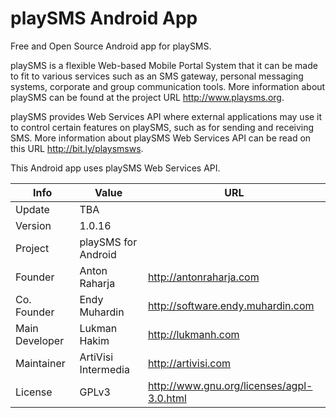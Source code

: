 playSMS Android App
===================

Free and Open Source Android app for playSMS.

playSMS is a flexible Web-based Mobile Portal System that it can be made to fit to
various services such as an SMS gateway, personal messaging systems, corporate and
group communication tools. More information about playSMS can be found at the project
URL http://www.playsms.org.

playSMS provides Web Services API where external applications may use it to control
certain features on playSMS, such as for sending and receiving SMS. More information
about playSMS Web Services API can be read on this URL http://bit.ly/playsmsws.

This Android app uses playSMS Web Services API.

Info              | Value               | URL
----------------- | ------------------- | -------------------------------------------
Update            | TBA                 |
Version           | 1.0.16              |
Project           | playSMS for Android |
Founder           | Anton Raharja       | http://antonraharja.com
Co. Founder       | Endy Muhardin       | http://software.endy.muhardin.com
Main Developer    | Lukman Hakim        | http://lukmanh.com
Maintainer        | ArtiVisi Intermedia | http://artivisi.com
License           | GPLv3               | http://www.gnu.org/licenses/agpl-3.0.html
